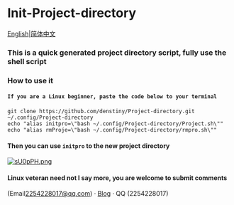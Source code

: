 # Init-Project-directory
[English](https://github.com/denstiny/Project-directory/blob/main/README.md)|[简体中文](https://github.com/denstiny/Project-directory/blob/main/src/README.md)  

### This is a quick generated project directory script, fully use the shell script

### How to use it

#### `If you are a Linux beginner, paste the code below to your terminal`


```shell
git clone https://github.com/denstiny/Project-directory.git ~/.config/Project-directory
echo "alias initpro=\"bash ~/.config/Project-directory/Project.sh\""
echo "alias rmProje=\"bash ~/.config/Project-directory/rmpro.sh\""
```
#### Then you can use `initpro` to the new project directory
[![sU0pPH.png](https://s3.ax1x.com/2021/01/14/sU0pPH.png)](https://imgchr.com/i/sU0pPH)

#### Linux veteran need not I say more, you are welcome to submit comments
    
    
    
(Email<u>2254228017@qq.com</u>) · [Blog](http://denstiny.qjty.xyz/) · QQ (<a>2254228017</a>)
